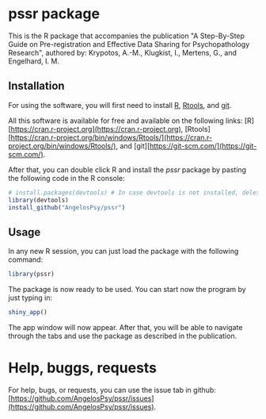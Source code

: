 # pssr package

This is the R package that accompanies the publication "A Step-By-Step Guide on Pre-registration and Effective Data Sharing for Psychopathology Research", authored by: Krypotos, A.-M., Klugkist, I., Mertens, G., and Engelhard, I. M.

## Installation

For using the software, you will first need to install [R](https://cran.r-project.org), [Rtools](https://cran.r-project.org/bin/windows/Rtools/), and [git](https://git-scm.com/]).

All this software is available for free and available on the following links: [R][https://cran.r-project.org](https://cran.r-project.org), [Rtools][https://cran.r-project.org/bin/windows/Rtools/](https://cran.r-project.org/bin/windows/Rtools/), and [git][https://git-scm.com/](https://git-scm.com/). 

After that, you can double click R and install the _pssr_ package by pasting the following code in the R console:

```r
# install.packages(devtools) # In case devtools is not installed, delete the first hashtag and run the command again.
library(devtools)
install_github("AngelosPsy/pssr")
```


## Usage

In any new R session, you can just load the package with the following command:

```r
library(pssr)
```

The package is now ready to be used. You can start now the program by just typing in:

```r
shiny_app()
```

The app window will now appear. After that, you will be able to navigate through the tabs and use the package as described in the publication.

# Help, buggs, requests

For help, bugs, or requests, you can use the issue tab in github: [https://github.com/AngelosPsy/pssr/issues](https://github.com/AngelosPsy/pssr/issues).








